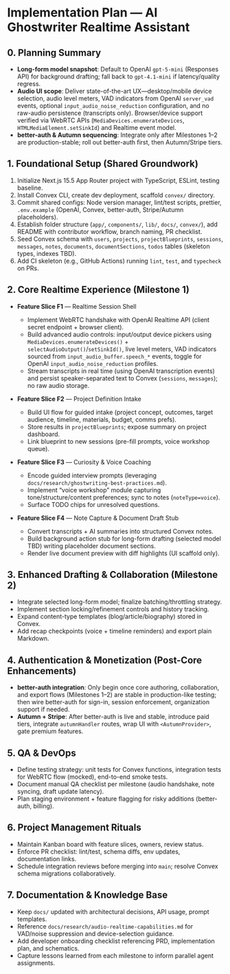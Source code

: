 # Implementation Plan — AI Ghostwriter Realtime Assistant

## 0. Planning Summary
- **Long-form model snapshot**: Default to OpenAI `gpt-5-mini` (Responses API) for background drafting; fall back to `gpt-4.1-mini` if latency/quality regress.
- **Audio UI scope**: Deliver state-of-the-art UX—desktop/mobile device selection, audio level meters, VAD indicators from OpenAI `server_vad` events, optional `input_audio_noise_reduction` configuration, and no raw-audio persistence (transcripts only). Browser/device support verified via WebRTC APIs (`MediaDevices.enumerateDevices`, `HTMLMediaElement.setSinkId`) and Realtime event model.
- **better-auth & Autumn sequencing**: Integrate only after Milestones 1–2 are production-stable; roll out better-auth first, then Autumn/Stripe tiers.

## 1. Foundational Setup (Shared Groundwork)
1. Initialize Next.js 15.5 App Router project with TypeScript, ESLint, testing baseline.
2. Install Convex CLI, create dev deployment, scaffold `convex/` directory.
3. Commit shared configs: Node version manager, lint/test scripts, prettier, `.env.example` (OpenAI, Convex, better-auth, Stripe/Autumn placeholders).
4. Establish folder structure (`app/`, `components/`, `lib/`, `docs/`, `convex/`), add README with contributor workflow, branch naming, PR checklist.
5. Seed Convex schema with `users`, `projects`, `projectBlueprints`, `sessions`, `messages`, `notes`, `documents`, `documentSections`, `todos` tables (skeleton types, indexes TBD).
6. Add CI skeleton (e.g., GitHub Actions) running `lint`, `test`, and `typecheck` on PRs.

## 2. Core Realtime Experience (Milestone 1)
- **Feature Slice F1** — Realtime Session Shell
  - Implement WebRTC handshake with OpenAI Realtime API (client secret endpoint + browser client).
  - Build advanced audio controls: input/output device pickers using `MediaDevices.enumerateDevices()` + `selectAudioOutput()`/`setSinkId()`, live level meters, VAD indicators sourced from `input_audio_buffer.speech_*` events, toggle for OpenAI `input_audio_noise_reduction` profiles.
  - Stream transcripts in real time (using OpenAI transcription events) and persist speaker-separated text to Convex (`sessions`, `messages`); no raw audio storage.

- **Feature Slice F2** — Project Definition Intake
  - Build UI flow for guided intake (project concept, outcomes, target audience, timeline, materials, budget, comms prefs).
  - Store results in `projectBlueprints`; expose summary on project dashboard.
  - Link blueprint to new sessions (pre-fill prompts, voice workshop queue).

- **Feature Slice F3** — Curiosity & Voice Coaching
  - Encode guided interview prompts (leveraging `docs/research/ghostwriting-best-practices.md`).
  - Implement “voice workshop” module capturing tone/structure/content preferences; sync to notes (`noteType=voice`).
  - Surface TODO chips for unresolved questions.

- **Feature Slice F4** — Note Capture & Document Draft Stub
  - Convert transcripts + AI summaries into structured Convex notes.
  - Build background action stub for long-form drafting (selected model TBD) writing placeholder document sections.
  - Render live document preview with diff highlights (UI scaffold only).

## 3. Enhanced Drafting & Collaboration (Milestone 2)
- Integrate selected long-form model; finalize batching/throttling strategy.
- Implement section locking/refinement controls and history tracking.
- Expand content-type templates (blog/article/biography) stored in Convex.
- Add recap checkpoints (voice + timeline reminders) and export plain Markdown.

## 4. Authentication & Monetization (Post-Core Enhancements)
- **better-auth integration**: Only begin once core authoring, collaboration, and export flows (Milestones 1–2) are stable in production-like testing; then wire better-auth for sign-in, session enforcement, organization support if needed.
- **Autumn + Stripe**: After better-auth is live and stable, introduce paid tiers, integrate `autumnHandler` routes, wrap UI with `<AutumnProvider>`, gate premium features.

## 5. QA & DevOps
- Define testing strategy: unit tests for Convex functions, integration tests for WebRTC flow (mocked), end-to-end smoke tests.
- Document manual QA checklist per milestone (audio handshake, note syncing, draft update latency).
- Plan staging environment + feature flagging for risky additions (better-auth, billing).

## 6. Project Management Rituals
- Maintain Kanban board with feature slices, owners, review status.
- Enforce PR checklist: lint/test, schema diffs, env updates, documentation links.
- Schedule integration reviews before merging into `main`; resolve Convex schema migrations collaboratively.

## 7. Documentation & Knowledge Base
- Keep `docs/` updated with architectural decisions, API usage, prompt templates.
- Reference `docs/research/audio-realtime-capabilities.md` for VAD/noise suppression and device-selection guidance.
- Add developer onboarding checklist referencing PRD, implementation plan, and schematics.
- Capture lessons learned from each milestone to inform parallel agent assignments.

